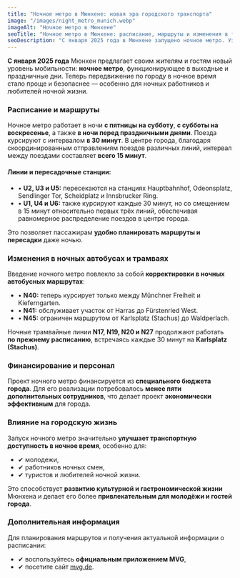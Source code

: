 ```yaml
---
title: "Ночное метро в Мюнхене: новая эра городского транспорта"
image: "/images/night_metro_munich.webp"
imageAlt: "Ночное метро в Мюнхене"
seoTitle: "Ночное метро в Мюнхене: расписание, маршруты и изменения в транспорте"
seoDescription: "С января 2025 года в Мюнхене запущено ночное метро. Узнайте расписание, маршруты и как изменилась работа ночных автобусов и трамваев."
---
```


**С января 2025 года** Мюнхен предлагает своим жителям и гостям новый уровень мобильности: **ночное метро**, функционирующее в выходные и праздничные дни. Теперь передвижение по городу в ночное время стало проще и безопаснее — особенно для ночных работников и любителей ночной жизни.

### Расписание и маршруты
Ночное метро работает в ночи **с пятницы на субботу**, **с субботы на воскресенье**, а также **в ночи перед праздничными днями**. 
Поезда курсируют с интервалом **в 30 минут**. В центре города, благодаря скоординированным отправлениям поездов различных линий, интервал между поездами составляет **всего 15 минут**.

#### Линии и пересадочные станции:
- • **U2, U3 и U5:** пересекаются на станциях Hauptbahnhof, Odeonsplatz, Sendlinger Tor, Scheidplatz и Innsbrucker Ring.
- • **U1, U4 и U6:** также курсируют каждые 30 минут, но со смещением в 15 минут относительно первых трёх линий, обеспечивая равномерное распределение поездов в центре города.

Это позволяет пассажирам **удобно планировать маршруты и пересадки** даже ночью.

### Изменения в ночных автобусах и трамваях
Введение ночного метро повлекло за собой **корректировки в ночных автобусных маршрутах**:
- • **N40:** теперь курсирует только между Münchner Freiheit и Kieferngarten.
- • **N41:** обслуживает участок от Harras до Fürstenried West.
- • **N45:** ограничен маршрутом от Karlsplatz (Stachus) до Waldperlach.

Ночные трамвайные линии **N17, N19, N20 и N27** продолжают работать **по прежнему расписанию**, встречаясь каждые 30 минут на **Karlsplatz (Stachus)**.

### Финансирование и персонал
Проект ночного метро финансируется из **специального бюджета города**. Для его реализации потребовалось **менее пяти дополнительных сотрудников**, что делает проект **экономически эффективным** для города.

### Влияние на городскую жизнь
Запуск ночного метро значительно **улучшает транспортную доступность в ночное время**, особенно для:
- ✔ молодежи,
- ✔ работников ночных смен,
- ✔ туристов и любителей ночной жизни.

Это способствует **развитию культурной и гастрономической жизни** Мюнхена и делает его более **привлекательным для молодёжи и гостей города**.

### Дополнительная информация
Для планирования маршрутов и получения актуальной информации о расписании:
- ✔ воспользуйтесь **официальным приложением MVG**,
- ✔ посетите сайт [mvg.de](https://www.mvg.de).
